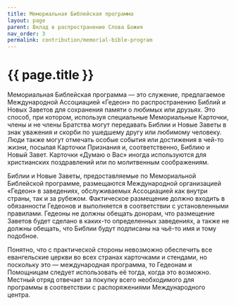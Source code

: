 ```yaml
---
title: Мемориальная Библейская программа
layout: page
parent: Вклад в распространение Слова Божия
nav_order: 3
permalink: contribution/memorial-bible-program
---
```


# {{ page.title }}

Мемориальная Библейская программа — это служение, предлагаемое Международной
Ассоциацией «Гедеон» по распространению Библий и Новых Заветов для сохранения
памяти о любимых или друзьях. Это способ, при котором, используя специальные
Мемориальные Карточки, члены и не члены Братства могут передавать Библии и
Новые Заветы в знак уважения и скорби по ушедшему другу или любимому человеку.
Люди также могут отмечать особые события или достижения в чей-то жизни, посылая
Карточки Признания и, соответственно, Библию и Новый Завет. Карточки «Думаю
о Вас» иногда используются для христианских поздравлений или по молитвенным
соображениям.

Библии и Новые Заветы, предоставляемые по Мемориальной Библейской программе,
размещаются Международной организацией «Гедеон» в заведениях, обслуживаемых
Ассоциацией как внутри страны, так и за рубежом. Фактическое размещение должно
входить в обязанности Гедеонов и выполняется в соответствии с установленными правилами.
Гедеоны не должны обещать донорам, что размещение Заветов будет сделано в
каких-то определенных заведениях, а также не должны обещать, что Библии будут
подписаны на чьё-то имя и тому подобное.

Понятно, что с практической стороны невозможно обеспечить все евангельские церкви
во всех странах карточками и стендами, но поскольку это — международная программа,
то Гедеонам и Помощницам следует использовать её тогда, когда это возможно.
Местный отряд отвечает за покупку всего необходимого для программы в соответствии
с распоряжениями Международного центра.
